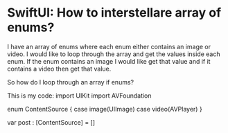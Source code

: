 
# SwiftUI: How to interstellare array of enums?

I have an array of enums where each enum either contains an image or video. I would like to loop through the array and get the values inside each enum. If the enum contains an image I would like get that value and if it contains a video then get that value.

So how do I loop through an array if enums?

This is my code:
import UIKit
import AVFoundation

enum ContentSource {
    case image(UIImage)
    case video(AVPlayer)
}

var post : [ContentSource] = []


        